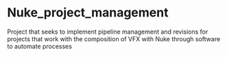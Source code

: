 # Nuke_project_management
Project that seeks to implement pipeline management and revisions for projects that work with the composition of VFX with Nuke through software to automate processes
